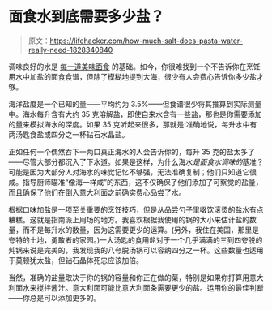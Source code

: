 # 面食水到底需要多少盐？

> 原文：<https://lifehacker.com/how-much-salt-does-pasta-water-really-need-1828340840>

调味良好的水是 [每一道美味面食](https://lifehacker.com/how-to-cook-pasta-correctly-5805897) 的基础。如今，你很难找到一个不告诉你在烹饪用水中加盐的面食食谱，但除了模糊地提到大海，很少有人会费心告诉你多少盐才够。



海洋盐度是一个已知的量——平均约为 3.5%——但食谱很少将其推算到实际测量中。海水每升含有大约 35 克溶解盐，即使自来水含有一些盐，那也是你需要添加的量来模拟海水的深度。如果 35 克听起来很多，那就是:准确地说，每升水中有两汤匙食盐或四分之一杯钻石水晶盐。

正如任何一个偶然吞下一两口真正海水的人会告诉你的，每升 35 克的盐太多了——尽管大部分都沉入了下水道。如果是这样，为什么海水*是面食水调味的*基准？可能是因为大部分人对海水的味觉记忆不够强，无法准确复制；他们只知道它很咸。指导厨师瞄准“像海一样咸”的东西，这不仅确保了他们添加了可察觉的盐量，而且确保了他们在倒入意大利面之前确实费心品尝了水。

根据口味加盐是一项至关重要的烹饪技巧，但是从品尝勺子里啜饮滚烫的盐水有点糟糕。这就是指南派上用场的地方。我喜欢根据我使用的锅的大小来估计盐的数量，而不是每升水的数量，因为这需要更少的运算。(另外，我住在美国，那里是夸特的土地，勇敢者的家园。)一大汤匙的食用盐对于一个几乎满满的三到四夸脱的炖锅来说是完美的，我发现我的八夸脱汤锅可以容纳四分之一杯。这些数量也适用于莫顿犹太盐，但钻石晶体死忠应该加倍。

当然，准确的盐量取决于你的锅的容量和你正在做的菜，特别是如果你打算用意大利面水来搅拌酱汁。意大利面可能比意大利面条需要更少的盐。运用你的最佳判断——你总是可以添加更多的。